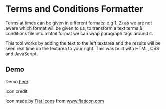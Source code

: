 # Terms and Conditions Formatter

Terms at times can be given in different formats: e.g 1. 2) as we are not aware which format will be given to us, to transform a text terms & conditions file into a html format we can wrap paragraph tags around it.

This tool works by adding the text to the left textarea and the results will be seen real time on the textarea to your right.
This was built with HTML, CSS and JavaScript.

## Demo

Demo [here](https://termsformatter.netlify.app/).

Icon credit:

<div>Icon made by <a href="https://www.flaticon.com/authors/flat-icons" title="Flat Icons">Flat Icons</a> from <a href="https://www.flaticon.com/" title="Flaticon">www.flaticon.com</a></div>
